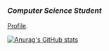 ### ***Computer Science Student***
[Profile](http://noah.binaryfox.ca/).




[![Anurag's GitHub stats](https://github-readme-stats.vercel.app/api?username=N0pine)](https://github.com/anuraghazra/github-readme-stats)


